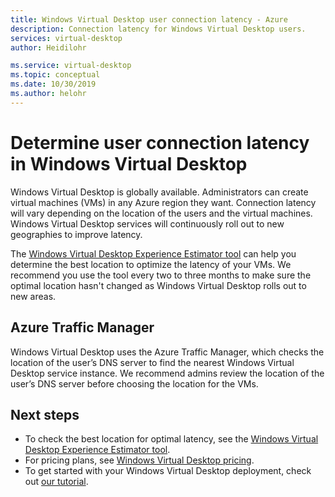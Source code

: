 ```yaml
---
title: Windows Virtual Desktop user connection latency - Azure
description: Connection latency for Windows Virtual Desktop users.
services: virtual-desktop
author: Heidilohr

ms.service: virtual-desktop
ms.topic: conceptual
ms.date: 10/30/2019
ms.author: helohr
---
```

# Determine user connection latency in Windows Virtual Desktop

Windows Virtual Desktop is globally available. Administrators can create virtual machines (VMs) in any Azure region they want. Connection latency will vary depending on the location of the users and the virtual machines. Windows Virtual Desktop services will continuously roll out to new geographies to improve latency. 
 
The [Windows Virtual Desktop Experience Estimator tool](https://azure.microsoft.com/services/virtual-desktop/assessment/) can help you determine the best location to optimize the latency of your VMs. We recommend you use the tool every two to three months to make sure the optimal location hasn't changed as Windows Virtual Desktop rolls out to new areas. 

## Azure Traffic Manager

Windows Virtual Desktop uses the Azure Traffic Manager, which checks the location of the user’s DNS server to find the nearest Windows Virtual Desktop service instance. We recommend admins review the location of the user’s DNS server before choosing the location for the VMs.

## Next steps

- To check the best location for optimal latency, see the [Windows Virtual Desktop Experience Estimator tool](https://azure.microsoft.com/services/virtual-desktop/assessment/).
- For pricing plans, see [Windows Virtual Desktop pricing](https://azure.microsoft.com/pricing/details/virtual-desktop/).
- To get started with your Windows Virtual Desktop deployment, check out [our tutorial](tenant-setup-azure-active-directory.md).